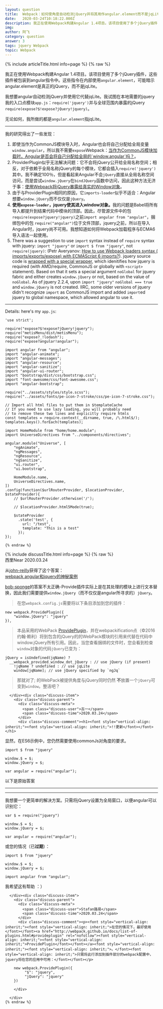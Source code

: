 ```yaml
---
layout: question
title:  Webpack：如何使角度自动检测jQuery并将其用作angular.element而不是jqLit​​e？
date:   2020-03-24T10:18:22.000Z
description: 我正在使用Webpack构建Angular 1.4项目。该项目使用了多个jQuery插件，这些插件被包装到angular指令中。这些指令在内部使用angu...
img: 
author: 阿飞
category: question
answer: 3
tags: jquery Webpack
topic: Webpack
---
```

<div class="article-root">
  <div class="article">
    {% include articleTitle.html info=page %}
    {% raw %}
    <div class="article-content"><p><font style="vertical-align: inherit;"><font style="vertical-align: inherit;">我正在使用Webpack构建Angular 1.4项目。</font><font style="vertical-align: inherit;">该项目使用了多个jQuery插件，这些插件被包装到angular指令中。</font><font style="vertical-align: inherit;">这些指令在内部使用</font></font><code>angular.element</code><font style="vertical-align: inherit;"><font style="vertical-align: inherit;">，可能暗示angular.element是真正的jQuery，而不是jqLit​​e。</font></font></p>

<p><font style="vertical-align: inherit;"><font style="vertical-align: inherit;">我想要angular自动检测jQuery并使用它代替jqLit​​e。</font><font style="vertical-align: inherit;">我试图在本地需要的jquery我的入口点模块</font></font><code>app.js</code><font style="vertical-align: inherit;"><font style="vertical-align: inherit;">：</font></font><code>require('jquery')</code><font style="vertical-align: inherit;"><font style="vertical-align: inherit;">并与全球范围内暴露的jQuery </font></font><code>require(expose?$!expose?jQuery!jquery)</code><font style="vertical-align: inherit;"><font style="vertical-align: inherit;">。</font></font></p>

<p><font style="vertical-align: inherit;"><font style="vertical-align: inherit;">无论如何，我所做的都是</font></font><code>angular.element</code><font style="vertical-align: inherit;"><font style="vertical-align: inherit;">指jqLit​​e。</font></font></p>

<hr>

<p><font style="vertical-align: inherit;"><font style="vertical-align: inherit;">我的研究得出了一些发现： </font></font></p>

<ol>
<li><font style="vertical-align: inherit;"><font style="vertical-align: inherit;">即使当作为CommonJS模块导入时，Angular也会将自己分配给全局变量</font></font><code>window.angular</code><font style="vertical-align: inherit;"><font style="vertical-align: inherit;">，所以我不需要</font></font><code>expose</code><font style="vertical-align: inherit;"><font style="vertical-align: inherit;">Webpack：</font></font><a href="https://stackoverflow.com/questions/36101119/does-angular-assign-itself-to-window-angular-globally-when-loaded-as-commonjs/36106899#36106899"><font style="vertical-align: inherit;"><font style="vertical-align: inherit;">当作为CommonJS模块加载时，Angular是否会将自己分配给全局的`window.angular`吗？</font></font></a><font style="vertical-align: inherit;"><font style="vertical-align: inherit;">。</font></font></li>
<li><font style="vertical-align: inherit;"><font style="vertical-align: inherit;">ProviderPlugin似乎无法解决问题：它不会将jQuery公开给全局名称空间；</font><font style="vertical-align: inherit;">相反，对于依赖于全局名称jQuery的每个模块，它都会插入</font></font><code>require('jquery')</code><font style="vertical-align: inherit;"><font style="vertical-align: inherit;">其中。</font><font style="vertical-align: inherit;">我不确定100％，但是看起来Angular不会</font></font><code>jQuery</code><font style="vertical-align: inherit;"><font style="vertical-align: inherit;">直接从全局名称空间</font><font style="vertical-align: inherit;">访问</font><font style="vertical-align: inherit;">，而是尝试</font></font><code>window.jQuery</code><font style="vertical-align: inherit;"><font style="vertical-align: inherit;">在</font></font><code>bindJQuery</code><font style="vertical-align: inherit;"><font style="vertical-align: inherit;">函数中</font><font style="vertical-align: inherit;">访问</font><font style="vertical-align: inherit;">，因此这种方法无济于事：</font></font><a href="https://stackoverflow.com/questions/29080148/expose-jquery-to-real-window-object-with-webpack"><font style="vertical-align: inherit;"><font style="vertical-align: inherit;">使用Webpack将jQuery暴露给真实的Window对象</font></font></a><font style="vertical-align: inherit;"><font style="vertical-align: inherit;">。</font></font></li>
<li><font style="vertical-align: inherit;"><font style="vertical-align: inherit;">由于与ProviderPlugin相同的原因，它</font></font><code>imports-loader</code><font style="vertical-align: inherit;"><font style="vertical-align: inherit;">似乎不适合：Angular想要</font></font><code>window.jQuery</code><font style="vertical-align: inherit;"><font style="vertical-align: inherit;">而不仅仅是</font></font><code>jQuery</code><font style="vertical-align: inherit;"><font style="vertical-align: inherit;">。</font></font></li>
<li><strong><font style="vertical-align: inherit;"><font style="vertical-align: inherit;">使用</font></font><code>expose-loader</code><font style="vertical-align: inherit;"><font style="vertical-align: inherit;">，jquery使其进入window对象。</font></font></strong><font style="vertical-align: inherit;"><font style="vertical-align: inherit;">我的问题是Babel将所有导入都提升到结果代码中模块的顶部。</font><font style="vertical-align: inherit;">因此，尽管</font><font style="vertical-align: inherit;">源文件中的包</font></font><code>require(expose?jquery!jquery)</code><font style="vertical-align: inherit;"><font style="vertical-align: inherit;">之前</font></font><code>import angular from "angular"</code><font style="vertical-align: inherit;"><font style="vertical-align: inherit;">，捆绑包中的包   </font></font><code>require("angular")</code><font style="vertical-align: inherit;"><font style="vertical-align: inherit;">位于文件顶部，jquery之前，所以在导入Angular时，jquery尚不可用。</font><font style="vertical-align: inherit;">我想知道如何将Webpack加载程序与ECMA6导入语法一起使用。</font></font></li>
<li>There was a suggestion to use <code>import</code> syntax instead of <code>require</code> syntax with jquery: <code>import "jquery"</code> or <code>import $ from "jquery"</code>, not <code>require(jquery)</code>: (Petr Averyanov: <a href="https://stackoverflow.com/questions/36150641/how-to-use-webpack-loaders-syntax-imports-exports-expose-with-ecmascript-6-im">How to use Webpack loaders syntax ( imports/exports/expose) with ECMAScript 6 imports?</a>). jquery source code is <a href="https://github.com/jquery/jquery/blob/master/src/wrapper.js#L41" rel="noreferrer">wrapped with a special wrapper</a>, which idenitifies how jquery is required (with AMD/require, CommonJS or globally with <code>&lt;script&gt;</code> statement). Based on that it sets a special argument <code>noGlobal</code> for jquery fabric and either creates <code>window.jQuery</code> or not, based on the value of <code>noGlobal</code>. As of jquery 2.2.4, upon <code>import "jquery"</code> <code>noGlobal === true</code> and <code>window.jQuery</code> is not created. IIRC, some older versions of jquery didn't recognize <code>import</code> as CommonJS import and added <code>import</code>ed jquery to global namespace, which allowed angular to use it.</li>
</ol>

<hr>

<p>Details: here's my <code>app.js</code>:</p>

<pre><code>'use strict';<font></font>
<font></font>
require("expose?$!expose?jQuery!jquery");<font></font>
require("metisMenu/dist/metisMenu");<font></font>
require("expose?_!lodash");<font></font>
require("expose?angular!angular");<font></font>
<font></font>
import angular from "angular";<font></font>
import "angular-animate";<font></font>
import "angular-messages";<font></font>
import "angular-resource";<font></font>
import "angular-sanitize";<font></font>
import "angular-ui-router";<font></font>
import "bootstrap/dist/css/bootstrap.css";<font></font>
import "font-awesome/css/font-awesome.css";<font></font>
import "angular-bootstrap";<font></font>
<font></font>
require("../assets/styles/style.scss");<font></font>
require("../assets/fonts/pe-icon-7-stroke/css/pe-icon-7-stroke.css");<font></font>
<font></font>
// Import all html files to put them in $templateCache<font></font>
// If you need to use lazy loading, you will probably need<font></font>
// to remove these two lines and explicitly require htmls<font></font>
const templates = require.context(__dirname, true, /\.html$/);<font></font>
templates.keys().forEach(templates);<font></font>
<font></font>
import HomeModule from "home/home.module";<font></font>
import UniverseDirectives from "../components/directives";<font></font>
<font></font>
angular.module("Universe", [<font></font>
    "ngAnimate",<font></font>
    "ngMessages",<font></font>
    "ngResource",<font></font>
    "ngSanitize",<font></font>
    "ui.router",<font></font>
    "ui.bootstrap",<font></font>
<font></font>
    HomeModule.name,<font></font>
    UniverseDirectives.name,<font></font>
])<font></font>
.config(function($urlRouterProvider, $locationProvider, $stateProvider){<font></font>
    // $urlRouterProvider.otherwise('/');<font></font>
<font></font>
    // $locationProvider.html5Mode(true);<font></font>
<font></font>
    $stateProvider<font></font>
      .state('test', {<font></font>
        url: "/test",<font></font>
        template: "This is a test"<font></font>
      });<font></font>
});<font></font>
</code></pre></div>
    {% endraw %}
  </div>

  <div class="discuss-wrapper">
    {% include discussTitle.html info=page %}
    {% raw %}
    <div class="discuss-item">
        <div class="discuss-parent">
          <div class="discuss-meta">
            <span class="discuss-user">西里Near</span>
            <span class="discuss-time">2020.03.24</span>
          </div>
          <div class="discuss-comment"><p><font style="vertical-align: inherit;"><font style="vertical-align: inherit;">从</font></font><a href="https://stackoverflow.com/users/761388/john-reilly"><font style="vertical-align: inherit;"><font style="vertical-align: inherit;">john-reilly</font></font></a><font style="vertical-align: inherit;"><font style="vertical-align: inherit;">获得了这个答案</font><font style="vertical-align: inherit;">：</font></font><br>
<a href="http://blog.johnnyreilly.com/2016/05/the-mysterious-case-of-webpack-angular-and-jquery.html" rel="noreferrer"><font style="vertical-align: inherit;"><font style="vertical-align: inherit;">webpack angular和jquery的神秘案例</font></font></a></p>

<p><a href="https://stackoverflow.com/users/1554165/bob-sponge"><font style="vertical-align: inherit;"><font style="vertical-align: inherit;">bob-sponge</font></font></a><font style="vertical-align: inherit;"><font style="vertical-align: inherit;">的答案不太正确-Provide插件实际上是在其处理的模块上进行文本替换，因此我们需要提供</font></font><code>window.jQuery</code><font style="vertical-align: inherit;"><font style="vertical-align: inherit;">（而不仅仅是angular所寻求的）</font></font><code>jQuery</code><font style="vertical-align: inherit;"><font style="vertical-align: inherit;">。</font></font></p>

<blockquote>
  <p><font style="vertical-align: inherit;"><font style="vertical-align: inherit;">在您</font></font><code>webpack.config.js</code><font style="vertical-align: inherit;"><font style="vertical-align: inherit;">需要将以下条目添加到您的插件：</font></font></p>
</blockquote>

<pre><code>new webpack.ProvidePlugin({<font></font>
    "window.jQuery": "jquery"<font></font>
}),<font></font>
</code></pre>

<blockquote>
  <p><font style="vertical-align: inherit;"><font style="vertical-align: inherit;">本品采用的WebPack </font></font><a href="https://github.com/webpack/docs/wiki/list-of-plugins#provideplugin" rel="noreferrer"><font style="vertical-align: inherit;"><font style="vertical-align: inherit;">ProvidePlugin</font></font></a><font style="vertical-align: inherit;"><font style="vertical-align: inherit;">，并在webpackification点（©2016约翰·赖利）将到包含的jQuery的的WebPack模块的引用来代替在代码中window.jQuery所有引用。</font><font style="vertical-align: inherit;">因此，当您查看捆绑的文件时，您会看到检查</font></font><code>window</code><font style="vertical-align: inherit;"><font style="vertical-align: inherit;">对象</font><font style="vertical-align: inherit;">的代码</font></font><code>jQuery</code><font style="vertical-align: inherit;"><font style="vertical-align: inherit;">已变为：</font></font></p>
</blockquote>

<pre><code>jQuery = isUndefined(jqName) ?<font></font>
  __webpack_provided_window_dot_jQuery : // use jQuery (if present)<font></font>
    !jqName ? undefined : // use jqLite<font></font>
    window[jqName]; // use jQuery specified by `ngJq`<font></font>
</code></pre>

<blockquote>
  <p><font style="vertical-align: inherit;"><font style="vertical-align: inherit;">那就对了; </font><font style="vertical-align: inherit;">的WebPack被提供角度与jQuery同时仍然
   </font></font><strong><font style="vertical-align: inherit;"><font style="vertical-align: inherit;">不</font></font></strong><font style="vertical-align: inherit;"><font style="vertical-align: inherit;">放置一个</font></font><code>jQuery</code><font style="vertical-align: inherit;"><font style="vertical-align: inherit;">可变到</font></font><code>window</code><font style="vertical-align: inherit;"><font style="vertical-align: inherit;">。</font><font style="vertical-align: inherit;">整洁吧？</font></font></p>
</blockquote></div>
        </div>
        
      </div><div class="discuss-item">
        <div class="discuss-parent">
          <div class="discuss-meta">
            <span class="discuss-user">古一</span>
            <span class="discuss-time">2020.03.24</span>
          </div>
          <div class="discuss-comment"><h1><font style="vertical-align: inherit;"><font style="vertical-align: inherit;">!!更新</font></font></h1>

<p><font style="vertical-align: inherit;"><font style="vertical-align: inherit;">显然，在ES6示例中，您仍然需要使用commonJs对角度的要求。</font></font></p>

<pre><code>import $ from "jquery"<font></font>
<font></font>
window.$ = $;<font></font>
window.jQuery = $;<font></font>
<font></font>
var angular = require("angular");<font></font>
</code></pre>

<p><font style="vertical-align: inherit;"><font style="vertical-align: inherit;">以下是原始答案</font></font></p>

<hr>

<hr>

<p><font style="vertical-align: inherit;"><font style="vertical-align: inherit;">我想要一个更简单的解决方案。</font><font style="vertical-align: inherit;">只需将jQuery设置为全局窗口，以便angular可以识别它：</font></font></p>

<pre><code>var $ = require("jquery")<font></font>
<font></font>
window.$ = $;<font></font>
window.jQuery = $;<font></font>
<font></font>
var angular = require("angular");<font></font>
</code></pre>

<p><font style="vertical-align: inherit;"><font style="vertical-align: inherit;">或您的情况（已</font></font><strong><font style="vertical-align: inherit;"><font style="vertical-align: inherit;">过期</font></font></strong><font style="vertical-align: inherit;"><font style="vertical-align: inherit;">）：</font></font></p>

<pre><code>import $ from "jquery"<font></font>
<font></font>
window.$ = $;<font></font>
window.jQuery = $;<font></font>
<font></font>
import angular from "angular";<font></font>
</code></pre>

<p><font style="vertical-align: inherit;"><font style="vertical-align: inherit;">我希望这有帮助 ：）</font></font></p></div>
        </div>
        
      </div><div class="discuss-item">
        <div class="discuss-parent">
          <div class="discuss-meta">
            <span class="discuss-user">Stafan路易</span>
            <span class="discuss-time">2020.03.24</span>
          </div>
          <div class="discuss-comment"><p><font style="vertical-align: inherit;"><font style="vertical-align: inherit;">在您的情况下，最好使用</font></font><a href="http://webpack.github.io/docs/list-of-plugins.html#provideplugin" rel="nofollow"><font style="vertical-align: inherit;"><font style="vertical-align: inherit;">ProvidePlugin</font></font></a><font style="vertical-align: inherit;"><font style="vertical-align: inherit;">。</font><font style="vertical-align: inherit;">只需将此行添加到插件部分的webpack配置中，jquery将在您的应用中可用：</font></font></p>

<pre><code>    new webpack.ProvidePlugin({<font></font>
         "$": "jquery",<font></font>
         "jQuery": "jquery"<font></font>
    })<font></font>
</code></pre></div>
        </div>
        
      </div>
    {% endraw %}
  </div>
<div>
